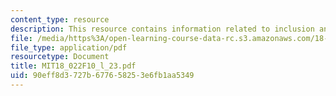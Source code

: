 ```yaml
---
content_type: resource
description: This resource contains information related to inclusion and exclusion.
file: /media/https%3A/open-learning-course-data-rc.s3.amazonaws.com/18-022-calculus-of-several-variables-fall-2010/90eff8d3727b677658253e6fb1aa5349_MIT18_022F10_l_23.pdf
file_type: application/pdf
resourcetype: Document
title: MIT18_022F10_l_23.pdf
uid: 90eff8d3-727b-6776-5825-3e6fb1aa5349
---
```

